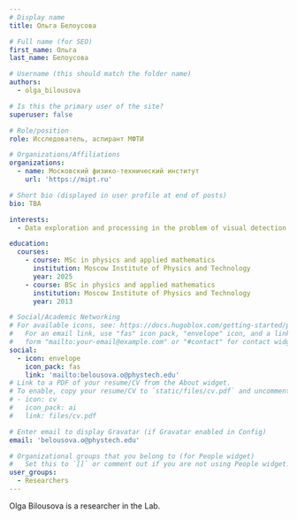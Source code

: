 ```yaml
---
# Display name
title: Ольга Белоусова

# Full name (for SEO)
first_name: Ольга
last_name: Белоусова

# Username (this should match the folder name)
authors:
  - olga_bilousova

# Is this the primary user of the site?
superuser: false

# Role/position
role: Исследователь, аспирант МФТИ

# Organizations/Affiliations
organizations:
  - name: Московский физико-технический институт
    url: 'https://mipt.ru'

# Short bio (displayed in user profile at end of posts)
bio: TBA

interests:
  - Data exploration and processing in the problem of visual detection of floating marine litter.

education:
  courses:
    - course: MSc in physics and applied mathematics
      institution: Moscow Institute of Physics and Technology
      year: 2025
    - course: BSc in physics and applied mathematics
      institution: Moscow Institute of Physics and Technology
      year: 2013

# Social/Academic Networking
# For available icons, see: https://docs.hugoblox.com/getting-started/page-builder/#icons
#   For an email link, use "fas" icon pack, "envelope" icon, and a link in the
#   form "mailto:your-email@example.com" or "#contact" for contact widget.
social:
  - icon: envelope
    icon_pack: fas
    link: 'mailto:belousova.o@phystech.edu'
# Link to a PDF of your resume/CV from the About widget.
# To enable, copy your resume/CV to `static/files/cv.pdf` and uncomment the lines below.
# - icon: cv
#   icon_pack: ai
#   link: files/cv.pdf

# Enter email to display Gravatar (if Gravatar enabled in Config)
email: 'belousova.o@phystech.edu'

# Organizational groups that you belong to (for People widget)
#   Set this to `[]` or comment out if you are not using People widget.
user_groups:
  - Researchers
---
```


Olga Bilousova is a researcher in the Lab.